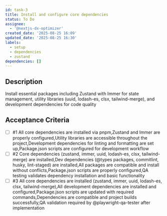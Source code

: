 ```yaml
---
id: task-3
title: Install and configure core dependencies
status: To Do
assignee:
  - '@nextjs-dx-optimizer'
created_date: '2025-08-25 16:09'
updated_date: '2025-08-25 16:30'
labels:
  - setup
  - dependencies
  - zustand
dependencies: []
---
```


## Description

Install essential packages including Zustand with Immer for state management, utility libraries (uuid, lodash-es, clsx, tailwind-merge), and development dependencies for code quality

## Acceptance Criteria
<!-- AC:BEGIN -->
- [ ] #1 All core dependencies are installed via pnpm,Zustand and Immer are properly configured,Utility libraries are accessible throughout the project,Development dependencies for linting and formatting are set up,Package.json scripts are configured for development workflow
- [ ] #2 Core dependencies (zustand, immer, uuid, lodash-es, clsx, tailwind-merge) are installed,Dev dependencies (@types packages, commitlint, husky, lint-staged) are installed,All packages are compatible and install without conflicts,Package.json scripts are properly configured,QA testing validates dependency installation and basic functionality
- [ ] #3 All core dependencies are installed (zustand, immer, uuid, lodash-es, clsx, tailwind-merge),All development dependencies are installed and configured,Package.json scripts are updated with required commands,Dependencies are compatible and project builds successfully,QA validation required by @playwright-qa-tester after implementation
<!-- AC:END -->
